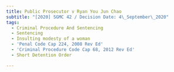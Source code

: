 ```yaml
---
title: Public Prosecutor v Ryan You Jun Chao
subtitle: "[2020] SGMC 42 / Decision Date: 4\_September\_2020"
tags:
  - Criminal Procedure And Sentencing
  - Sentencing
  - Insulting modesty of a woman
  - 'Penal Code Cap 224, 2008 Rev Ed'
  - 'Criminal Procedure Code Cap 68, 2012 Rev Ed'
  - Short Detention Order

---
```

